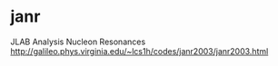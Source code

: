 # janr
JLAB Analysis Nucleon Resonances
http://galileo.phys.virginia.edu/~lcs1h/codes/janr2003/janr2003.html
